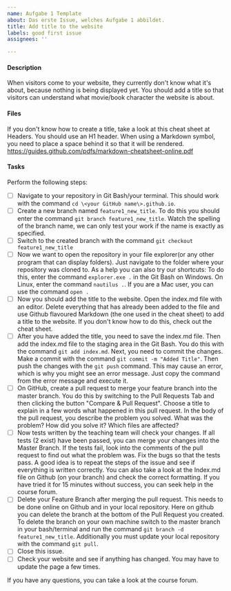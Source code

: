```yaml
---
name: Aufgabe 1 Template
about: Das erste Issue, welches Aufgabe 1 abbildet.
title: Add title to the website
labels: good first issue
assignees: ''

---
```


#### Description
When visitors come to your website, they currently don't know what it's about, because nothing is being displayed yet. You should add a title so that visitors can understand what movie/book character the website is about.

#### Files
If you don't know how to create a title, take a look at this cheat sheet at Headers. You should use an H1 header. When using a Markdown symbol, you need to place a space behind it so that it will be rendered.
https://guides.github.com/pdfs/markdown-cheatsheet-online.pdf

#### Tasks
Perform the following steps:
- [ ] Navigate to your repository in Git Bash/your terminal. This should work with the command ``cd \<your GitHub name\>.github.io``.
- [ ] Create a new branch named ``feature1_new_title``. To do this you should enter the command ``git branch feature1_new_title``. Watch the spelling of the branch name, we can only test your work if the name is exactly as specified.
- [ ] Switch to the created branch with the command ``git checkout feature1_new_title``
- [ ] Now we want to open the repository in your file explorer(or any other program that can display folders). Just navigate to the folder where your repository was cloned to. As a help you can also try our shortcuts: To do this, enter the command ``explorer.exe .`` in the Git Bash on Windows. On Linux, enter the command ``nautilus .``. If you are a Mac user, you can use the command ``open .``
- [ ] Now you should add the title to the website. Open the index.md file with an editor. Delete everything that has already been added to the file and use Github flavoured Markdown (the one used in the cheat sheet) to add a title to the website. If you don't know how to do this, check out the cheat sheet.
- [ ] After you have added the title, you need to save the index.md file. Then add the index.md file to the staging area in the Git Bash. You do this with the command ``git add index.md``. Next, you need to commit the changes. Make a commit with the command ```git commit -m "Added Title"```. Then push the changes with the ``git push`` command. This may cause an error, which is why you might see an error message. Just copy the command from the error message and execute it.
- [ ] On GitHub, create a pull request to merge your feature branch into the master branch. You do this by switching to the Pull Requests Tab and then clicking the button "Compare & Pull Request". Choose a title to explain in a few words what happened in this pull request. In the body of the pull request, you describe the problem you solved. What was the problem? How did you solve it? Which files are affected?
- [ ] Now tests written by the teaching team will check your changes. If all tests (2 exist) have been passed, you can merge your changes into the Master Branch. If the tests fail, look into the comments of the pull request to find out what the problem was. Fix the bugs so that the tests pass. A good idea is to repeat the steps of the issue and see if everything is written correctly. You can also take a look at the Index.md file on Github (on your branch) and check the correct formatting. If you have tried it for 15 minutes without success, you can seek help in the course forum.
- [ ] Delete your Feature Branch after merging the pull request. This needs to be done online on Github and in your local repository. Here on github you can delete the branch at the bottom of the Pull Request you created. To  delete the branch on your own machine switch to the master branch in your bash/terminal and run the command `git branch -d feature1_new_title`. Additionally you must update your local repository with the command ``git pull``.
- [ ] Close this issue.
- [ ] Check your website and see if anything has changed. You may have to update the page a few times.

If you have any questions, you can take a look at the course forum.
